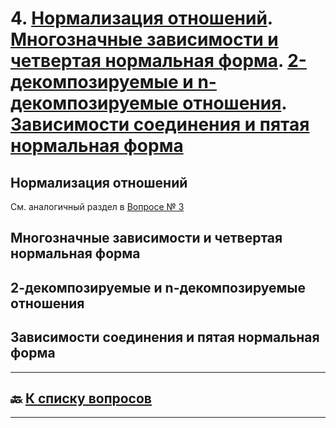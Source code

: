 # 4. [Нормализация отношений](). [Многозначные зависимости и четвертая нормальная форма](). [2-декомпозируемые и n-декомпозируемые отношения](). [Зависимости соединения и пятая нормальная форма]()

## Нормализация отношений

См. аналогичный раздел в [Вопросе № 3](03.md#нормализация-отношений)

## Многозначные зависимости и четвертая нормальная форма



## 2-декомпозируемые и n-декомпозируемые отношения

## Зависимости соединения и пятая нормальная форма

---

## :back: [**К списку вопросов**](../README.md)

---
